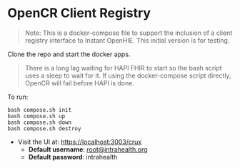# OpenCR Client Registry

> Note: This is a docker-compose file to support the inclusion of a client registry interface to Instant OpenHIE. This initial version is for testing.

Clone the repo and start the docker apps.

> There is a long lag waiting for HAPI FHIR to start so the bash script uses a sleep to wait for it. If using the docker-compose script directly, OpenCR will fail before HAPI is done.

To run:
```
bash compose.sh init
bash compose.sh up
bash compose.sh down
bash compose.sh destroy
```

* Visit the UI at: [https://localhost:3003/crux](https://localhost:3003/crux)
    * **Default username**: root@intrahealth.org 
    * **Default password**: intrahealth
